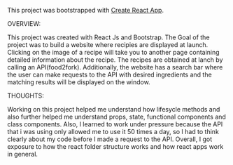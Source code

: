 This project was bootstrapped with [Create React App](https://github.com/facebook/create-react-app).

OVERVIEW:

This project was created with React Js and Bootstrap. The Goal of the project was to build a website where recipies are displayed at launch. Clicking on the image of a recipe will take you to another page containing detailed information about the recipe. The recipes are obtained at lanch by calling an API(food2fork). Additionally, the website has a search bar where the user can make requests to the API with desired ingredients and the matching results will be displayed on the window.


THOUGHTS:

Working on this project helped me understand how lifesycle methods and also further helped me understand props, state, functional components and class components. Also, I learned to work under pressure because the API that i was using only allowed me to use it 50 times a day, so I had to think clearly about my code before I made a request to the API. Overall, I got exposure to how the react folder structure works and how react apps work in general.
